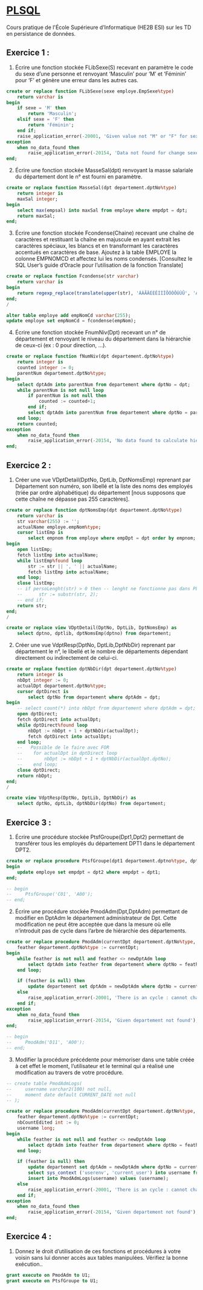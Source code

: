# [PLSQL](https://poesi.esi-bru.be/pluginfile.php/19996/mod_resource/content/1/PLSQL.pdf)
Cours pratique de l'École Supérieure d’Informatique (HE2B ESI) sur les TD en persistance de données.
## Exercice 1 :

1. Écrire une fonction stockée FLibSexe(S) recevant en paramètre le code du sexe d’une personne et renvoyant ‘Masculin’ pour ‘M’ et ‘Féminin’ pour ‘F’ et génère une erreur dans les autres cas.
```sql
create or replace function FLibSexe(sexe employe.EmpSexe%type)
    return varchar is
begin
    if sexe = 'M' then
        return 'Masculin';
    elsif sexe = 'F' then
        return 'Féminin';
    end if;
    raise_application_error(-20001, 'Given value not "M" or "F" for sexe.');
exception
    when no_data_found then
        raise_application_error(-20154, 'Data not found for change sexe.');
end;
```
2. Écrire une fonction stockée MasseSal(dpt) renvoyant la masse salariale du département dont le n° est fourni en paramètre.
```sql
create or replace function MasseSal(dpt departement.dptNo%type)
    return integer is
    maxSal integer;
begin
    select max(empsal) into maxSal from employe where empdpt = dpt;
    return maxSal;
end;
```
3. Écrire une fonction stockée Fcondense(Chaine) recevant une chaîne de caractères et restituant la chaîne en majuscule en ayant extrait les caractères spéciaux, les blancs et en transformant les caractères accentués en caractères de base. Ajoutez à la table EMPLOYE la colonne EMPNOMCD et affectez lui les noms condensés. [Consultez le SQL User’s guide d’Oracle pour l’utilisation de la fonction Translate]
```sql
create or replace function Fcondense(str varchar) 
    return varchar is
begin
    return regexp_replace(translate(upper(str), 'ÁÀÃÂÉÈÊÍÌÎÕÓÒÔÚÙÛ', 'AAAAEEEIIIOOOOUUU'), '[^0-9A-Z]', '');
end;
/

alter table employe add empNomCd varchar(255);
update employe set empNomCd = fcondense(empNom);
```
4. Écrire une fonction stockée FnumNiv(Dpt) recevant un n° de département et renvoyant le niveau du département dans la hiérarchie de ceux-ci (ex : 0 pour direction, ...).
```sql
create or replace function fNumNiv(dpt departement.dptNo%type)
    return integer is
    counted integer := 0;
    parentNum departement.dptNo%type;
begin
    select dptAdm into parentNum from departement where dptNo = dpt;
    while parentNum is not null loop
        if parentNum is not null then
            counted := counted+1;
        end if;
        select dptAdm into parentNum from departement where dptNo = parentNum;
    end loop;
    return counted;
exception
    when no_data_found then
        raise_application_error(-20154, 'No data found to calculate hierarchy.');
end;
```

## Exercice 2 :

1. Créer une vue VDptDetail(DptNo, DptLib, DptNomsEmp) reprenant par Département son numéro, son libellé et la liste des noms des employés (triée par ordre alphabétique) du département [nous supposons que cette chaîne ne dépasse pas 255 caractères].
```sql
create or replace function dptNomsEmp(dpt departement.dptNo%type)
    return varchar is
    str varchar(255) := '';
    actualName employe.empNom%type;
    cursor listEmp is
        select empnom from employe where empDpt = dpt order by empnom;
begin
    open listEmp;
    fetch listEmp into actualName;
    while listEmp%found loop
        str := str || ', ' || actualName;
        fetch listEmp into actualName;
    end loop;
    close listEmp;
    -- if persoLenght(str) > 0 then -- lenght ne fonctionne pas dans PLSQL
    --      str := substr(str, 2);
    -- end if;
    return str;
end;
/

create or replace view VDptDetail(DptNo, DptLib, DptNomsEmp) as
    select dptno, dptlib, dptNomsEmp(dptno) from departement;
```
2. Créer une vue VdptResp(DptNo, DptLib,DptNbDir) reprenant par département le n°, le libellé et le nombre de départements dépendant directement ou indirectement de celui-ci.
```sql
create or replace function dptNbDir(dpt departement.dptNo%type)
    return integer is
    nbDpt integer := 0;
    actualDpt departement.dptNo%type;
    cursor dptDirect is
        select dptNo from departement where dptAdm = dpt;
begin
    -- select count(*) into nbDpt from departement where dptAdm = dpt; -- +1 dans la boucle : retire 1 appel
    open dptDirect;
    fetch dptDirect into actualDpt;
    while dptDirect%found loop
        nbDpt := nbDpt + 1 + dptNbDir(actualDpt);
        fetch dptDirect into actualDpt;
    end loop;
    --   Possible de le faire avec FOR
    --    for actualDpt in dptDirect loop
    --        nbDpt := nbDpt + 1 + dptNbDir(actualDpt.dptNo);
    --    end loop;
    close dptDirect; 
    return nbDpt;
end;
/

create view VdptResp(DptNo, DptLib, DptNbDir) as
    select dptNo, dptLib, dptNbDir(dptNo) from departement;
```

## Exercice 3 :

1. Écrire une procédure stockée PtsfGroupe(Dpt1,Dpt2) permettant de transférer tous les employés du département DPT1 dans le département DPT2.
```sql
create or replace procedure PtsfGroupe(dpt1 departement.dptno%type, dpt2 departement.dptno%type) as
begin
    update employe set empdpt = dpt2 where empdpt = dpt1;
end;

-- begin
--     PtsfGroupe('C01', 'A00');
-- end;
```
2. Écrire une procédure stockée PmodAdm(Dpt,DptAdm) permettant de modifier en DptAdm le département administrateur de Dpt. Cette modification ne peut être acceptée que dans la mesure où elle n’introduit pas de cycle dans l’arbre de hiérarchie des départements.
```sql
create or replace procedure PmodAdm(currentDpt departement.dptNo%type, newDptAdm departement.dptAdm%type) is
    feather departement.dptNo%type := currentDpt;
begin
    while feather is not null and feather <> newDptAdm loop
        select dptAdm into feather from departement where dptNo = feather;
    end loop;

    if (feather is null) then
        update departement set dptAdm = newDptAdm where dptNo = currentDpt;
    else 
        raise_application_error(-20001, 'There is an cycle : cannot change dptAdm');
    end if;
exception
    when no_data_found then
        raise_application_error(-20154, 'Given departement not found');
end;

-- begin
--     PmodAdm('D11', 'A00');
-- end;
```
3. Modifier la procédure précédente pour mémoriser dans une table créée à cet effet le moment, l’utilisateur et le terminal qui a réalisé une modification au travers de votre procédure.
```sql
-- create table PmodAdmLogs(
--     username varchar2(100) not null,
--     moment date default CURRENT_DATE not null
-- );

create or replace procedure PmodAdm(currentDpt departement.dptNo%type, newDptAdm departement.dptAdm%type) is
    feather departement.dptNo%type := currentDpt;
    nbCountEdited int := 0;
    username long;
begin
    while feather is not null and feather <> newDptAdm loop
        select dptAdm into feather from departement where dptNo = feather;
    end loop;

    if (feather is null) then
        update departement set dptAdm = newDptAdm where dptNo = currentDpt;
        select sys_context ('userenv', 'current_user') into username from dual;
        insert into PmodAdmLogs(username) values (username);
    else 
        raise_application_error(-20001, 'There is an cycle : cannot change dptAdm');
    end if;
exception
    when no_data_found then
        raise_application_error(-20154, 'Given departement not found');
end;
```

## Exercice 4 :

1. Donnez le droit d’utilisation de ces fonctions et procédures à votre voisin sans lui donner accès aux tables manipulées. Vérifiez la bonne exécution..
```sql
grant execute on PmodAdm to U1;
grant execute on PtsfGroupe to U1;
```
